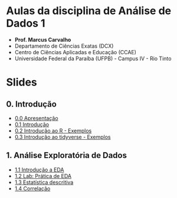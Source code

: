 # Aulas da disciplina de Análise de Dados 1

- **Prof. Marcus Carvalho**
- Departamento de Ciências Exatas (DCX)
- Centro de Ciências Aplicadas e Educação (CCAE)
- Universidade Federal da Paraíba (UFPB) - Campus IV - Rio Tinto

# Slides

## 0. Introdução

- [0.0 Apresentação](0-introducao/0-apresentacao.html)
- [0.1 Introdução](0-introducao/1-introducao.html)
- [0.2 Introdução ao R - Exemplos](0-introducao/2-intro-r-exemplos.R)
- [0.3 Introdução ao tidyverse - Exemplos](0-introducao/3-intro-tidyverse-exemplos.html)

## 1. Análise Exploratória de Dados

- [1.1 Introdução a EDA](1-eda/1-intro-eda.html)
- [1.2 Lab: Prática de EDA](1-eda/2-lab1-eda-imdb.html)
- [1.3 Estatística descritiva](1-eda/3-estatistica-descritiva.html)
- [1.4 Correlação](1-eda/4-correlacao.nb.html)
